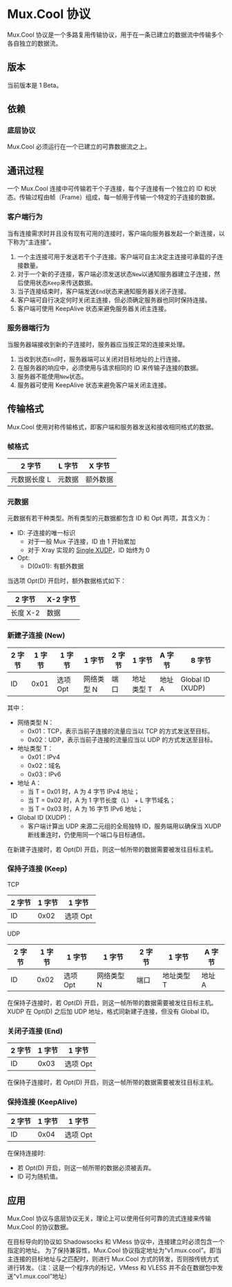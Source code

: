 # Mux.Cool 协议

Mux.Cool
协议是一个多路复用传输协议，用于在一条已建立的数据流中传输多个各自独立的数据流。

## 版本

当前版本是 1 Beta。

## 依赖

### 底层协议

Mux.Cool 必须运行在一个已建立的可靠数据流之上。

## 通讯过程

一个 Mux.Cool 连接中可传输若干个子连接，每个子连接有一个独立的 ID
和状态。传输过程由帧（Frame）组成，每一帧用于传输一个特定的子连接的数据。

### 客户端行为

当有连接需求时并且没有现有可用的连接时，客户端向服务器发起一个新连接，以下称为“主连接”。

1. 一个主连接可用于发送若干个子连接。客户端可自主决定主连接可承载的子连接数量。
1. 对于一个新的子连接，客户端必须发送状态`New`以通知服务器建立子连接，然后使用状态`Keep`来传送数据。
1. 当子连接结束时，客户端发送`End`状态来通知服务器关闭子连接。
1. 客户端可自行决定何时关闭主连接，但必须确定服务器也同时保持连接。
1. 客户端可使用 KeepAlive 状态来避免服务器关闭主连接。

### 服务器端行为

当服务器端接收到新的子连接时，服务器应当按正常的连接来处理。

1. 当收到状态`End`时，服务器端可以关闭对目标地址的上行连接。
1. 在服务器的响应中，必须使用与请求相同的 ID 来传输子连接的数据。
1. 服务器不能使用`New`状态。
1. 服务器可使用 KeepAlive 状态来避免客户端关闭主连接。

## 传输格式

Mux.Cool 使用对称传输格式，即客户端和服务器发送和接收相同格式的数据。

### 帧格式

| 2 字节       | L 字节 | X 字节   |
| ------------ | ------ | -------- |
| 元数据长度 L | 元数据 | 额外数据 |

### 元数据

元数据有若干种类型。所有类型的元数据都包含 ID 和 Opt 两项，其含义为：

- ID: 子连接的唯一标识
  - 对于一般 Mux 子连接，ID 由 1 开始累加
  - 对于 Xray 实现的
    [Single XUDP](https://github.com/XTLS/Xray-core/blob/main/common/xudp/xudp.go)，ID
    始终为 0
- Opt:
  - D(0x01): 有额外数据

当选项 Opt(D) 开启时，额外数据格式如下：

| 2 字节   | X-2 字节 |
| -------- | -------- |
| 长度 X-2 | 数据     |

### 新建子连接 (New)

| 2 字节 | 1 字节 | 1 字节   | 1 字节     | 2 字节 | 1 字节     | A 字节 | 8 字节           |
| ------ | ------ | -------- | ---------- | ------ | ---------- | ------ | ---------------- |
| ID     | 0x01   | 选项 Opt | 网络类型 N | 端口   | 地址类型 T | 地址 A | Global ID (XUDP) |

其中：

- 网络类型 N：
  - 0x01：TCP，表示当前子连接的流量应当以 TCP 的方式发送至目标。
  - 0x02：UDP，表示当前子连接的流量应当以 UDP 的方式发送至目标。
- 地址类型 T：
  - 0x01：IPv4
  - 0x02：域名
  - 0x03：IPv6
- 地址 A：
  - 当 T = 0x01 时，A 为 4 字节 IPv4 地址；
  - 当 T = 0x02 时，A 为 1 字节长度（L） + L 字节域名；
  - 当 T = 0x03 时，A 为 16 字节 IPv6 地址；
- Global ID (XUDP)：
  - 客户端计算出 UDP 来源二元组的全局独特 ID，服务端用以确保当 XUDP
    断线重连时，仍使用同一个端口与目标通信。

在新建子连接时，若 Opt(D) 开启，则这一帧所带的数据需要被发往目标主机。

### 保持子连接 (Keep)

TCP

| 2 字节 | 1 字节 | 1 字节   |
| ------ | ------ | -------- |
| ID     | 0x02   | 选项 Opt |

UDP

| 2 字节 | 1 字节 | 1 字节   | 1 字节     | 2 字节 | 1 字节     | A 字节 |
| ------ | ------ | -------- | ---------- | ------ | ---------- | ------ |
| ID     | 0x02   | 选项 Opt | 网络类型 N | 端口   | 地址类型 T | 地址 A |

在保持子连接时，若 Opt(D) 开启，则这一帧所带的数据需要被发往目标主机。 XUDP 在
Opt(D) 之后加 UDP 地址，格式同新建子连接，但没有 Global ID。

### 关闭子连接 (End)

| 2 字节 | 1 字节 | 1 字节   |
| ------ | ------ | -------- |
| ID     | 0x03   | 选项 Opt |

在保持子连接时，若 Opt(D) 开启，则这一帧所带的数据需要被发往目标主机。

### 保持连接 (KeepAlive)

| 2 字节 | 1 字节 | 1 字节   |
| ------ | ------ | -------- |
| ID     | 0x04   | 选项 Opt |

在保持连接时:

- 若 Opt(D) 开启，则这一帧所带的数据必须被丢弃。
- ID 可为随机值。

## 应用

Mux.Cool 协议与底层协议无关，理论上可以使用任何可靠的流式连接来传输 Mux.Cool
的协议数据。

在目标导向的协议如 Shadowsocks 和 VMess
协议中，连接建立时必须包含一个指定的地址。 为了保持兼容性，Mux.Cool
协议指定地址为“v1.mux.cool”。即当主连接的目标地址与之匹配时，则进行 Mux.Cool
方式的转发，否则按传统方式进行转发。（注：这是一个程序内的标记，VMess 和 VLESS
并不会在数据包中发送“v1.mux.cool”地址）
